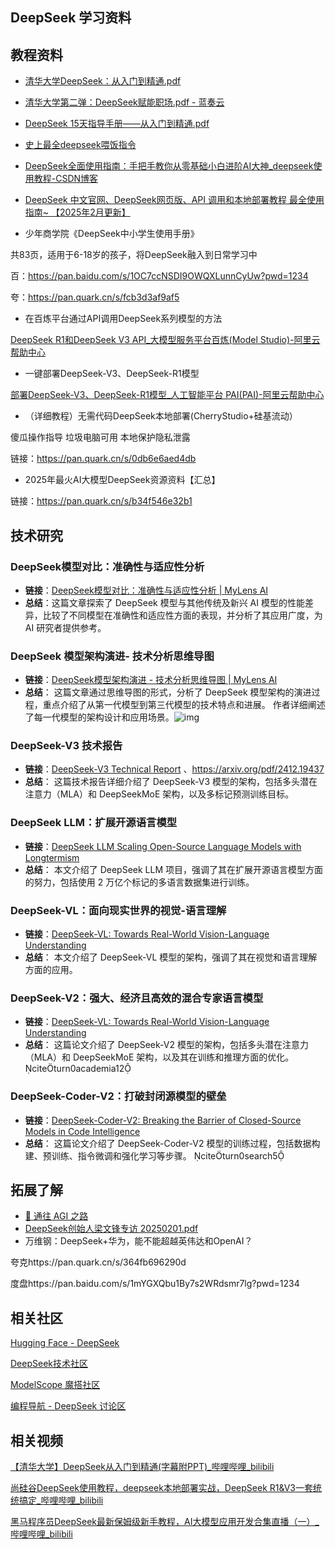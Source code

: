 ## DeepSeek 学习资料

## 教程资料

- [清华大学DeepSeek：从入门到精通.pdf](https://wwee.lanzouu.com/iQJst2npggng)
- [清华大学第二弹：DeepSeek赋能职场.pdf - 蓝奏云](https://wwee.lanzouu.com/iUpNl2nr2agb)
- [DeepSeek 15天指导手册——从入门到精通.pdf](https://wwee.lanzouu.com/iwEzm2npggqj)
- [史上最全deepseek喂饭指令](https://weibo.com/2166792032/5132464701834088?wm=3333_2001&from=10E5093010&sourcetype=weixin&featurecode=newtitle&s_trans=5267732039_5132464701834088&s_channel=4)
- [DeepSeek全面使用指南：手把手教你从零基础小白进阶AI大神_deepseek使用教程-CSDN博客](https://blog.csdn.net/m0_48891301/article/details/145440910)
- [DeepSeek 中文官网、DeepSeek网页版、API 调用和本地部署教程 最全使用指南~ 【2025年2月更新】](https://deepseek-free.github.io/deepseek-site/)

- 少年商学院《DeepSeek中小学生使用手册》

共83页，适用于6-18岁的孩子，将DeepSeek融入到日常学习中 

百：https://pan.baidu.com/s/1OC7ccNSDI9OWQXLunnCyUw?pwd=1234

夸：https://pan.quark.cn/s/fcb3d3af9af5

- 在百炼平台通过API调用DeepSeek系列模型的方法

[DeepSeek R1和DeepSeek V3 API_大模型服务平台百炼(Model Studio)-阿里云帮助中心](https://help.aliyun.com/zh/model-studio/developer-reference/deepseek)

- 一键部署DeepSeek-V3、DeepSeek-R1模型

[部署DeepSeek-V3、DeepSeek-R1模型_人工智能平台 PAI(PAI)-阿里云帮助中心](https://help.aliyun.com/zh/pai/user-guide/one-click-deploy-deepseek)

- ️（详细教程）无需代码DeepSeek本地部署(CherryStudio+硅基流动）

 傻瓜操作指导 垃圾电脑可用 本地保护隐私泄露

链接：https://pan.quark.cn/s/0db6e6aed4db

- 2025年最火AI大模型DeepSeek资源资料【汇总】

链接：https://pan.quark.cn/s/b34f546e32b1

## 技术研究

### DeepSeek模型对比：准确性与适应性分析

- **链接**：[DeepSeek模型对比：准确性与适应性分析 | MyLens AI](https://mylens.ai/space/18612323551s-workspace-fp1tz2/deepseek模型与其他模型对比-ykxbh6?utm_source=chatgpt.com)
- **总结**：这篇文章探索了 DeepSeek 模型与其他传统及新兴 AI 模型的性能差异，比较了不同模型在准确性和适应性方面的表现，并分析了其应用广度，为 AI 研究者提供参考。

### DeepSeek 模型架构演进- 技术分析思维导图

- **链接**：[DeepSeek模型架构演进 - 技术分析思维导图 | MyLens AI](https://mylens.ai/space/carolinehuang365s-workspace-ewipdy/deepseek模型架构的技术演进-hp5rym?story=deepseek模型架构的技术演进-hp5rym)
- **总结**：
  这篇文章通过思维导图的形式，分析了 DeepSeek 模型架构的演进过程，重点介绍了从第一代模型到第三代模型的技术特点和进展。
  作者详细阐述了每一代模型的架构设计和应用场景。![img](https://pic.yupi.icu/yuyi/1739419421353-11296d3f-7456-449b-83b5-6869c2c7b86c.png)

### DeepSeek-V3 技术报告

- **链接**：[DeepSeek-V3 Technical Report](https://arxiv.org/html/2412.19437v1?utm_source=chatgpt.com) 、https://arxiv.org/pdf/2412.19437
- **总结**： 这篇技术报告详细介绍了 DeepSeek-V3 模型的架构，包括多头潜在注意力（MLA）和 DeepSeekMoE 架构，以及多标记预测训练目标。

### DeepSeek LLM：扩展开源语言模型

- **链接**：[DeepSeek LLM Scaling Open-Source Language Models with Longtermism](https://arxiv.org/html/2401.02954v1?utm_source=chatgpt.com)
- **总结**： 本文介绍了 DeepSeek LLM 项目，强调了其在扩展开源语言模型方面的努力，包括使用 2 万亿个标记的多语言数据集进行训练。

### DeepSeek-VL：面向现实世界的视觉-语言理解

- **链接**：[DeepSeek-VL: Towards Real-World Vision-Language Understanding](https://arxiv.org/html/2403.05525v1?utm_source=chatgpt.com)
- **总结**： 本文介绍了 DeepSeek-VL 模型的架构，强调了其在视觉和语言理解方面的应用。 

### DeepSeek-V2：强大、经济且高效的混合专家语言模型

- **链接**：[DeepSeek-VL: Towards Real-World Vision-Language Understanding](https://arxiv.org/html/2403.05525v1?utm_source=chatgpt.com)
- **总结**： 这篇论文介绍了 DeepSeek-V2 模型的架构，包括多头潜在注意力（MLA）和 DeepSeekMoE 架构，以及其在训练和推理方面的优化。 citeturn0academia12

### DeepSeek-Coder-V2：打破封闭源模型的壁垒

- **链接**：[DeepSeek-Coder-V2: Breaking the Barrier of Closed-Source Models in Code Intelligence](https://arxiv.org/html/2406.11931v1?utm_source=chatgpt.com)
- **总结**： 这篇论文介绍了 DeepSeek-Coder-V2 模型的训练过程，包括数据构建、预训练、指令微调和强化学习等步骤。 citeturn0search5

## 拓展了解

- [🌈 通往 AGI 之路](https://waytoagi.feishu.cn/wiki/QPe5w5g7UisbEkkow8XcDmOpn8e)
- [DeepSeek创始人梁文锋专访 20250201.pdf](https://wwee.lanzouu.com/iC5HB2npggra)
- 万维钢：DeepSeek+华为，能不能超越英伟达和OpenAI？

夸克https://pan.quark.cn/s/364fb696290d

度盘https://pan.baidu.com/s/1mYGXQbu1By7s2WRdsmr7lg?pwd=1234

## 相关社区

[Hugging Face - DeepSeek](https://huggingface.co/deepseek-ai)

[DeepSeek技术社区](https://deepseek.csdn.net/)

[ModelScope 魔搭社区](https://modelscope.cn/organization/deepseek-ai)

[编程导航 - DeepSeek 讨论区](https://www.codefather.cn/tag/DeepSeek)

## 相关视频

[【清华大学】DeepSeek从入门到精通(字幕附PPT)_哔哩哔哩_bilibili](https://www.bilibili.com/video/BV1cRN4eSEoy/)

[尚硅谷DeepSeek使用教程，deepseek本地部署实战，DeepSeek R1&V3一套统统搞定_哔哩哔哩_bilibili](https://www.bilibili.com/video/BV1uqKGeZEy1/)

[黑马程序员DeepSeek最新保姆级新手教程，AI大模型应用开发合集直播（一）_哔哩哔哩_bilibili](https://www.bilibili.com/video/BV1iQNueoEBD/)